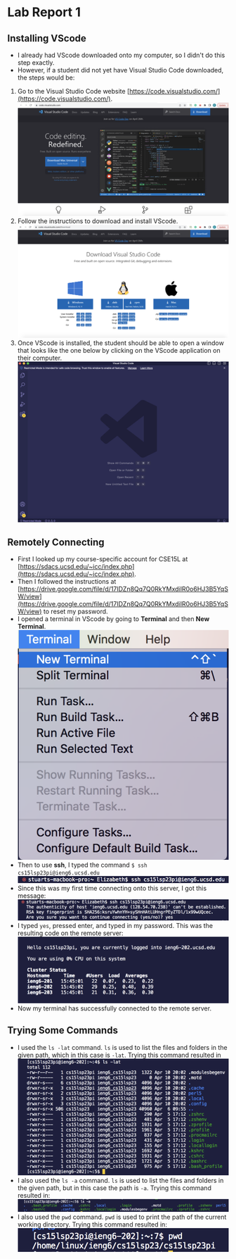 # Lab Report 1

## Installing VScode
* I already had VScode downloaded onto my computer, so I didn't do this step exactly.
* However, if a student did not yet have Visual Studio Code downloaded, the steps would be:
1. Go to the Visual Studio Code website [https://code.visualstudio.com/](https://code.visualstudio.com/). ![Image](VScode1.png)
2. Follow the instructions to download and install VScode. ![Image](VScode2.png)
3. Once VScode is installed, the student should be able to open a window that looks like the one below by clicking on the VScode application on their computer. ![Image](installVScode.png) 


## Remotely Connecting 
* First I looked up my course-specific account for CSE15L at [https://sdacs.ucsd.edu/~icc/index.php](https://sdacs.ucsd.edu/~icc/index.php).
* Then I followed the instructions at [https://drive.google.com/file/d/17IDZn8Qq7Q0RkYMxdiIR0o6HJ3B5YqSW/view](https://drive.google.com/file/d/17IDZn8Qq7Q0RkYMxdiIR0o6HJ3B5YqSW/view) to reset my password.
* I opened a terminal in VScode by going to **Terminal** and then **New Terminal**. ![Image](connect4.png)
* Then to use **ssh**, I typed the command `$ ssh cs15lsp23pi@ieng6.ucsd.edu` ![Image](connect3.png)
* Since this was my first time connecting onto this server, I got this message: ![Image](connect1.png)
* I typed `yes`, pressed enter, and typed in my password. This was the resulting code on the remote server: ![Image](connect2.png)
* Now my terminal has successfully connected to the remote server.

## Trying Some Commands
* I used the `ls -lat` command. `ls` is used to list the files and folders in the given path, which in this case is `-lat`. Trying this command resulted in ![Image](commands1.png)
* I also used the `ls -a` command. `ls` is used to list the files and folders in the given path, but in this case the path is `-a`. Trying this command resulted in: ![Image](commands2.png)
* I also used the `pwd` command. `pwd` is used to print the path of the current working directory. Trying this command resulted in: ![Image](commands3.png)
